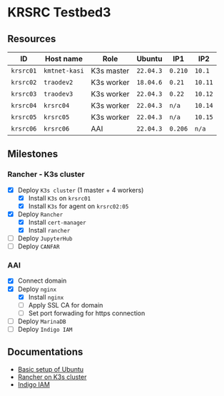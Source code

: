 # KRSRC Testbed3

## Resources

| ID        | Host name     | Role       | Ubuntu    | IP1     | IP2     |
| :-------: | ------------- | ---------- | --------- | ------- | ------- |
| `krsrc01` | `kmtnet-kasi` | K3s master | `22.04.3` | `0.210` | `10.1`  |
| `krsrc02` | `traodev2`    | K3s worker | `18.04.6` | `0.21`  | `10.11` |
| `krsrc03` | `traodev3`    | K3s worker | `22.04.3` | `0.22`  | `10.12` |
| `krsrc04` | `krsrc04`     | K3s worker | `22.04.3` | `n/a`   | `10.14` |
| `krsrc05` | `krsrc05`     | K3s worker | `22.04.3` | `n/a`   | `10.15` |
| `krsrc06` | `krsrc06`     | AAI        | `22.04.3` | `0.206` | `n/a`   |

<!-- | No. | Host name   | Role       | Ubuntu  | IP1   | IP2   | RAM   | CPU         | Clock | Ncore |
| --- | ----------- | ---------- | ------- | ----- | ----- | :---: | ----------- | ----- | ----- |
| 01  | kmtnet-kasi | K3s master | 22.04.3 | 0.210 | 10.1  | 32    | Xeon E-2234 | 3.6   | 8     |
| 02  | traodev2    | K3s worker | 18.04.6 | 0.21  | 10.11 | 16    | Xeon E-2236 | 3.4   | 12    |
| 03  | traodev3    | K3s worker | 22.04.3 | 0.22  | 10.12 | 16    | Xeon E-2236 | 3.4   | 12    |
| 04  | krsrc04     | K3s worker | 22.04.3 | n/a   | 10.14 | 16    | i5-4670     | 3.4   | 4     |
| 05  | krsrc05     | K3s worker | 22.04.3 | n/a   | 10.15 | 16    | i5-4690     | 3.5   | 4     |
| 06  | krsrc06     | AAI        | 22.04.3 | 0.206 | n/a   | 32    | i7-6700     | 3.4   | 8     | -->

<!-- **in UNIST**
1. ska00 (Desktop 1): for AAI
   - system: HDD 13TB, RAM 128GB, 16 cores
   - OS: Ubuntu 22.xx
2. ska01 (Desktop 2): for master of Kubernetes cluster
   - system: HDD 33TB, RAM 256GB, 22 cores
   - OS: Ubuntu 22.xx
3. ska02 (Desktop 3): for slave 1
   - system: HDD 25TB, RAM 256GB,
   - OS: Ubuntu 22.xx
4. ska03 (Desktop 4): for slave 2
   - system: HDD 17GB, RAM 128GB,
   - OS: Ubuntu 22.xx
5. ska04 (Desktop 5): for slave 3
   - system: HDD 17TB, RAM 128GB,
   - OS: Ubuntu 22.xx
6. ska04 (Desktop 5): for slave 4
   - system: HDD, RAM, cores
   - OS : Ubuntu 22.xx -->

## Milestones

### Rancher - K3s cluster

- [x] Deploy `K3s cluster` (1 master + 4 workers)
  - [x] Install `K3s` on `krsrc01`
  - [x] Install `K3s` for agent on `krsrc02:05`
- [x] Deploy `Rancher`
  - [x] Install `cert-manager`
  - [x] Install `rancher`
- [ ] Deploy `JupyterHub`
- [ ] Deploy `CANFAR`

### AAI

- [x] Connect domain
- [x] Deploy `nginx`
  - [x] Install `nginx`
  - [ ] Apply SSL CA for domain
  - [ ] Set port forwading for https connection
- [ ] Deploy `MarinaDB`
- [ ] Deploy `Indigo IAM`

## Documentations

- [Basic setup of Ubuntu](<Ubuntu/README.md>)
- [Rancher on K3s cluster](<Rancher/README.md>)
- [Indigo IAM](<INDIGO IAM/README.md>)
